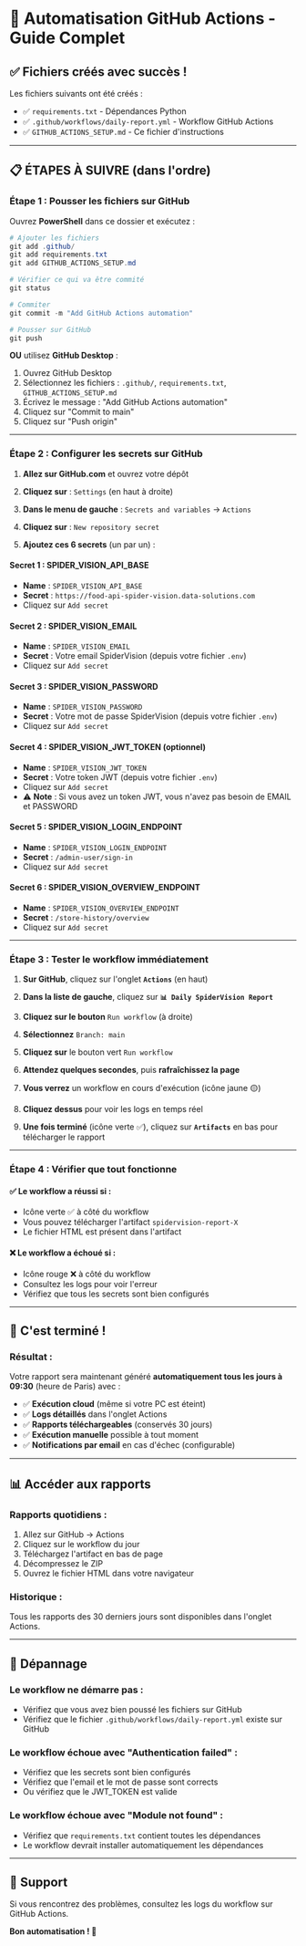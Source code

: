 # 🚀 Automatisation GitHub Actions - Guide Complet

## ✅ Fichiers créés avec succès !

Les fichiers suivants ont été créés :
- ✅ `requirements.txt` - Dépendances Python
- ✅ `.github/workflows/daily-report.yml` - Workflow GitHub Actions
- ✅ `GITHUB_ACTIONS_SETUP.md` - Ce fichier d'instructions

---

## 📋 ÉTAPES À SUIVRE (dans l'ordre)

### **Étape 1 : Pousser les fichiers sur GitHub**

Ouvrez **PowerShell** dans ce dossier et exécutez :

```powershell
# Ajouter les fichiers
git add .github/
git add requirements.txt
git add GITHUB_ACTIONS_SETUP.md

# Vérifier ce qui va être commité
git status

# Commiter
git commit -m "Add GitHub Actions automation"

# Pousser sur GitHub
git push
```

**OU** utilisez **GitHub Desktop** :
1. Ouvrez GitHub Desktop
2. Sélectionnez les fichiers : `.github/`, `requirements.txt`, `GITHUB_ACTIONS_SETUP.md`
3. Écrivez le message : "Add GitHub Actions automation"
4. Cliquez sur "Commit to main"
5. Cliquez sur "Push origin"

---

### **Étape 2 : Configurer les secrets sur GitHub**

1. **Allez sur GitHub.com** et ouvrez votre dépôt

2. **Cliquez sur** : `Settings` (en haut à droite)

3. **Dans le menu de gauche** : `Secrets and variables` → `Actions`

4. **Cliquez sur** : `New repository secret`

5. **Ajoutez ces 6 secrets** (un par un) :

#### Secret 1 : SPIDER_VISION_API_BASE
- **Name** : `SPIDER_VISION_API_BASE`
- **Secret** : `https://food-api-spider-vision.data-solutions.com`
- Cliquez sur `Add secret`

#### Secret 2 : SPIDER_VISION_EMAIL
- **Name** : `SPIDER_VISION_EMAIL`
- **Secret** : Votre email SpiderVision (depuis votre fichier `.env`)
- Cliquez sur `Add secret`

#### Secret 3 : SPIDER_VISION_PASSWORD
- **Name** : `SPIDER_VISION_PASSWORD`
- **Secret** : Votre mot de passe SpiderVision (depuis votre fichier `.env`)
- Cliquez sur `Add secret`

#### Secret 4 : SPIDER_VISION_JWT_TOKEN (optionnel)
- **Name** : `SPIDER_VISION_JWT_TOKEN`
- **Secret** : Votre token JWT (depuis votre fichier `.env`)
- Cliquez sur `Add secret`
- ⚠️ **Note** : Si vous avez un token JWT, vous n'avez pas besoin de EMAIL et PASSWORD

#### Secret 5 : SPIDER_VISION_LOGIN_ENDPOINT
- **Name** : `SPIDER_VISION_LOGIN_ENDPOINT`
- **Secret** : `/admin-user/sign-in`
- Cliquez sur `Add secret`

#### Secret 6 : SPIDER_VISION_OVERVIEW_ENDPOINT
- **Name** : `SPIDER_VISION_OVERVIEW_ENDPOINT`
- **Secret** : `/store-history/overview`
- Cliquez sur `Add secret`

---

### **Étape 3 : Tester le workflow immédiatement**

1. **Sur GitHub**, cliquez sur l'onglet **`Actions`** (en haut)

2. **Dans la liste de gauche**, cliquez sur **`📊 Daily SpiderVision Report`**

3. **Cliquez sur le bouton** `Run workflow` (à droite)

4. **Sélectionnez** `Branch: main`

5. **Cliquez sur** le bouton vert `Run workflow`

6. **Attendez quelques secondes**, puis **rafraîchissez la page**

7. **Vous verrez** un workflow en cours d'exécution (icône jaune 🟡)

8. **Cliquez dessus** pour voir les logs en temps réel

9. **Une fois terminé** (icône verte ✅), cliquez sur **`Artifacts`** en bas pour télécharger le rapport

---

### **Étape 4 : Vérifier que tout fonctionne**

#### ✅ Le workflow a réussi si :
- Icône verte ✅ à côté du workflow
- Vous pouvez télécharger l'artifact `spidervision-report-X`
- Le fichier HTML est présent dans l'artifact

#### ❌ Le workflow a échoué si :
- Icône rouge ❌ à côté du workflow
- Consultez les logs pour voir l'erreur
- Vérifiez que tous les secrets sont bien configurés

---

## 🎉 C'est terminé !

### **Résultat :**

Votre rapport sera maintenant généré **automatiquement tous les jours à 09:30** (heure de Paris) avec :

- ✅ **Exécution cloud** (même si votre PC est éteint)
- ✅ **Logs détaillés** dans l'onglet Actions
- ✅ **Rapports téléchargeables** (conservés 30 jours)
- ✅ **Exécution manuelle** possible à tout moment
- ✅ **Notifications par email** en cas d'échec (configurable)

---

## 📊 Accéder aux rapports

### **Rapports quotidiens :**
1. Allez sur GitHub → Actions
2. Cliquez sur le workflow du jour
3. Téléchargez l'artifact en bas de page
4. Décompressez le ZIP
5. Ouvrez le fichier HTML dans votre navigateur

### **Historique :**
Tous les rapports des 30 derniers jours sont disponibles dans l'onglet Actions.

---

## 🔧 Dépannage

### **Le workflow ne démarre pas :**
- Vérifiez que vous avez bien poussé les fichiers sur GitHub
- Vérifiez que le fichier `.github/workflows/daily-report.yml` existe sur GitHub

### **Le workflow échoue avec "Authentication failed" :**
- Vérifiez que les secrets sont bien configurés
- Vérifiez que l'email et le mot de passe sont corrects
- Ou vérifiez que le JWT_TOKEN est valide

### **Le workflow échoue avec "Module not found" :**
- Vérifiez que `requirements.txt` contient toutes les dépendances
- Le workflow devrait installer automatiquement les dépendances

---

## 📧 Support

Si vous rencontrez des problèmes, consultez les logs du workflow sur GitHub Actions.

**Bon automatisation ! 🚀**
